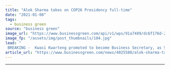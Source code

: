 ```yaml
---
title: "Alok Sharma takes on COP26 Presidency full-time"
date: "2021-01-08"
tags: 
  - business green
source: "business green"
image_url: "https://www.businessgreen.com/api/v1/wps/91a7489/dc6f176d-25d7-4569-8fdb-5af39855720b/6/alok-sharma-185x114.jpg"
image_fp: "/assets/img/post_thumbnails/104.jpg"
lead: "
 BREAKING -  Kwasi Kwarteng promoted to become Business Secretary, as Sharma to step up his focus on preparations for crucial Glasgow Summit ..."
article_url: "https://www.businessgreen.com/news/4025580/alok-sharma-takes-cop26-presidency"
---
```


---
